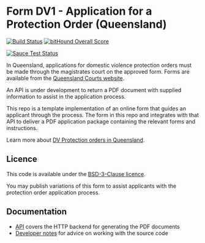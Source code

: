 # Form DV1 - Application for a Protection Order (Queensland)

[![Build Status](https://travis-ci.org/bboyle/dva-f-1.svg?branch=master)](https://travis-ci.org/bboyle/dva-f-1)
[![bitHound Overall Score](https://www.bithound.io/github/bboyle/dva-f-1/badges/score.svg)](https://www.bithound.io/github/bboyle/dva-f-1)

[![Sauce Test Status](https://saucelabs.com/browser-matrix/bboyle-dvaf1.svg)](https://saucelabs.com/u/bboyle-dvaf1)

In Queensland, applications for domestic violence protection orders must be made through the magistrates court on the approved form.
Forms are available from the [Queensland Courts website](http://www.courts.qld.gov.au/about/forms).

An API is under development to return a PDF document with supplied information to assist in the application process.

This repo is a template implementation of an online form that guides an applicant through the process.
The form in this repo and integrates with that API to deliver a PDF application package containing the relevant forms and instructions.

Learn more about [DV Protection orders in Queensland](https://www.qld.gov.au/law/crime-and-police/abuse-family-matters-and-protection-orders/domestic-violence-orders/).

## Licence

This code is available under the [BSD-3-Clause licence](LICENSE).

You may publish variations of this form to assist applicants with the protection order application process.

## Documentation

- [API](docs/API.md) covers the HTTP backend for generating the PDF documents
- [Developer notes](docs/Developer.md) for advice on working with the source code
